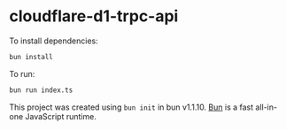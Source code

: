 # cloudflare-d1-trpc-api

To install dependencies:

```bash
bun install
```

To run:

```bash
bun run index.ts
```

This project was created using `bun init` in bun v1.1.10. [Bun](https://bun.sh) is a fast all-in-one JavaScript runtime.
